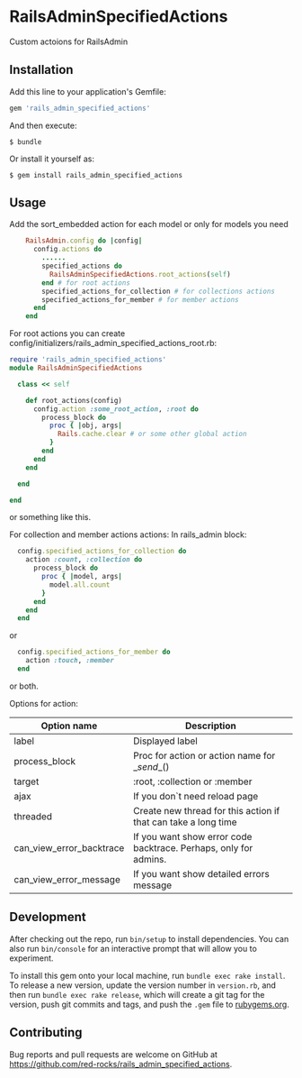 # RailsAdminSpecifiedActions

Custom actoions for RailsAdmin

## Installation

Add this line to your application's Gemfile:

```ruby
gem 'rails_admin_specified_actions'
```

And then execute:

    $ bundle

Or install it yourself as:

    $ gem install rails_admin_specified_actions

## Usage

Add the sort_embedded action for each model or only for models you need

```ruby
    RailsAdmin.config do |config|
      config.actions do
        ......
        specified_actions do
          RailsAdminSpecifiedActions.root_actions(self)
        end # for root actions
        specified_actions_for_collection # for collections actions
        specified_actions_for_member # for member actions
      end
    end
```

For root actions you can create config/initializers/rails_admin_specified_actions_root.rb:
```ruby
require 'rails_admin_specified_actions'
module RailsAdminSpecifiedActions

  class << self

    def root_actions(config)
      config.action :some_root_action, :root do
        process_block do
          proc { |obj, args|
            Rails.cache.clear # or some other global action
          }
        end
      end
    end

  end

end

```
or something like this.


For collection and member actions actions:
In rails_admin block:

```ruby
  config.specified_actions_for_collection do
    action :count, :collection do
      process_block do
        proc { |model, args|
          model.all.count
        }
      end
    end
  end
```
or

```ruby
  config.specified_actions_for_member do
    action :touch, :member
  end
```
or both.

Options for action:

| Option name              | Description                                                      |
|--------------------------|------------------------------------------------------------------|
| label                    | Displayed label                                                  |
| process_block            | Proc for action or action name for \__send__()                   |
| target                   | :root, :collection or :member                                    |
| ajax                     | If you don`t need reload page                                    |
| threaded                 | Create new thread for this action if that can take a long time   |
| can_view_error_backtrace | If you want show error code backtrace. Perhaps, only for admins. |
| can_view_error_message   | If you want show detailed errors message                         |


## Development

After checking out the repo, run `bin/setup` to install dependencies. You can also run `bin/console` for an interactive prompt that will allow you to experiment.

To install this gem onto your local machine, run `bundle exec rake install`. To release a new version, update the version number in `version.rb`, and then run `bundle exec rake release`, which will create a git tag for the version, push git commits and tags, and push the `.gem` file to [rubygems.org](https://rubygems.org).

## Contributing

Bug reports and pull requests are welcome on GitHub at https://github.com/red-rocks/rails_admin_specified_actions.
